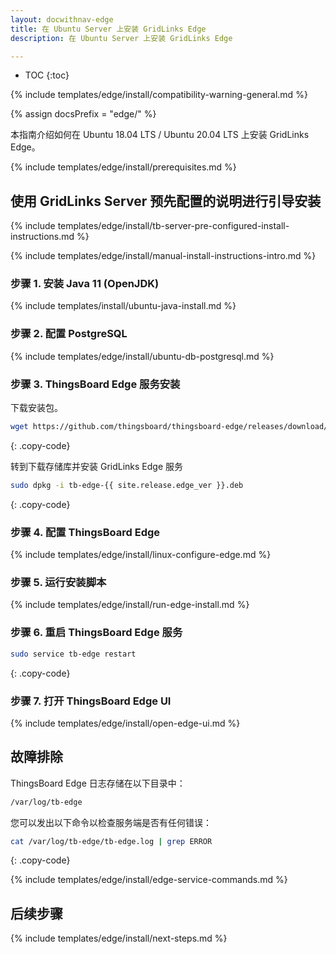 ```yaml
---
layout: docwithnav-edge
title: 在 Ubuntu Server 上安装 GridLinks Edge
description: 在 Ubuntu Server 上安装 GridLinks Edge

---
```


* TOC
{:toc}

{% include templates/edge/install/compatibility-warning-general.md %}

{% assign docsPrefix = "edge/" %}

本指南介绍如何在 Ubuntu 18.04 LTS / Ubuntu 20.04 LTS 上安装 GridLinks Edge。

{% include templates/edge/install/prerequisites.md %}

## 使用 GridLinks Server 预先配置的说明进行引导安装

{% include templates/edge/install/tb-server-pre-configured-install-instructions.md %}

{% include templates/edge/install/manual-install-instructions-intro.md %}

### 步骤 1. 安装 Java 11 (OpenJDK)

{% include templates/install/ubuntu-java-install.md %}

### 步骤 2. 配置 PostgreSQL

{% include templates/edge/install/ubuntu-db-postgresql.md %}

### 步骤 3. ThingsBoard Edge 服务安装

下载安装包。

```bash
wget https://github.com/thingsboard/thingsboard-edge/releases/download/{{ site.release.edge_tag }}/tb-edge-{{ site.release.edge_ver }}.deb
```
{: .copy-code}

转到下载存储库并安装 GridLinks Edge 服务

```bash
sudo dpkg -i tb-edge-{{ site.release.edge_ver }}.deb
```
{: .copy-code}

### 步骤 4. 配置 ThingsBoard Edge

{% include templates/edge/install/linux-configure-edge.md %}

### 步骤 5. 运行安装脚本

{% include templates/edge/install/run-edge-install.md %} 

### 步骤 6. 重启 ThingsBoard Edge 服务

```bash
sudo service tb-edge restart
```
{: .copy-code}

### 步骤 7. 打开 ThingsBoard Edge UI

{% include templates/edge/install/open-edge-ui.md %} 

## 故障排除

ThingsBoard Edge 日志存储在以下目录中：
 
```bash
/var/log/tb-edge
```

您可以发出以下命令以检查服务端是否有任何错误：
 
```bash
cat /var/log/tb-edge/tb-edge.log | grep ERROR
```
{: .copy-code}

{% include templates/edge/install/edge-service-commands.md %} 

## 后续步骤

{% include templates/edge/install/next-steps.md %}